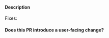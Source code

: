 <!--
Thanks for sending a pull request!

Please make sure you've read our contributing guidelines and how to submit a pull request (https://github.com/containers/podman/blob/main/CONTRIBUTING.md#submitting-pull-requests).

Finally, be sure to sign commits with your real name. Since by opening
a PR you already have commits, you can add signatures if needed with
something like `git commit -s --amend`.
-->
#### Description

<!-- Please include a summary of the change and which issue is fixed. -->

Fixes: <!-- Link the relevant issue URL(s). For multiple issues, use spaces as separator. If no JIRA link is available leave blank -->

#### Does this PR introduce a user-facing change?

<!--
If no, just write `None` in the release-note block below. If yes, a release note
is required: Enter your extended release note in the block below. If the PR
requires additional action from users switching to the new release, include the
string "action required".

For more information on release notes, please follow the Kubernetes model:
https://git.k8s.io/community/contributors/guide/release-notes.md
-->

```release-note

```


